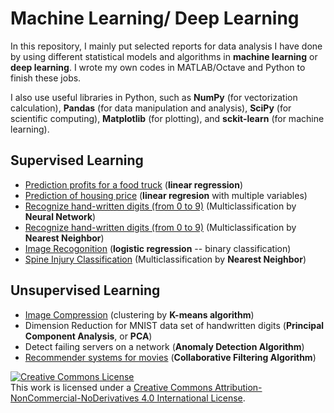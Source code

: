 # Machine Learning/ Deep Learning #

In this repository, I mainly put selected reports for data analysis I have done by using different statistical models and algorithms in **machine learning** or **deep learning**. I wrote my own codes in MATLAB/Octave and Python to finish these jobs.

I also use useful libraries in Python, such as **NumPy** (for vectorization calculation), **Pandas** (for data manipulation and analysis), **SciPy** (for scientific computing), **Matplotlib** (for plotting), and **sckit-learn** (for machine learning). 

## Supervised Learning ##
- [Prediction profits for a food truck](https://github.com/hsuanhao/Machine_Learning/blob/master/prediction_profits_food_truck.ipynb) (**linear regression**)
- [Prediction of housing price](https://github.com/hsuanhao/Machine_Learning/blob/master/prediction_housing_price.ipynb) (**linear regresion** with multiple variables)
- [Recognize hand-written digits (from 0 to 9)](https://github.com/hsuanhao/Machine_Learning/blob/master/Hand-Written_Digits_Recognition.ipynb) (Multiclassification by **Neural Network**)
- [Recognize hand-written digits (from 0 to 9)](https://github.com/hsuanhao/Machine_Learning/blob/master/Nearest_neighbor_MNIST.ipynb) (Multiclassification by **Nearest Neighbor**)
- [Image Recogonition](https://github.com/hsuanhao/Machine_Learning/blob/master/Image_Recognition.ipynb) (**logistic regression** -- binary classification)
- [Spine Injury Classification](https://github.com/hsuanhao/Machine_Learning/blob/master/Spine_Injury_Classification.ipynb) (Multiclassification by **Nearest Neighbor**)

## Unsupervised Learning ##
- [Image Compression](https://github.com/hsuanhao/Machine_Learning/blob/master/Image_Compression.ipynb) (clustering by **K-means algorithm**)
- Dimension Reduction for MNIST data set of handwritten digits (**Principal Component Analysis**, or **PCA**)
- Detect failing servers on a network (**Anomaly Detection Algorithm**)
- [Recommender systems for movies](https://github.com/hsuanhao/Machine_Learning/blob/master/Recommender_Systerms_for_Movies.ipynb) (**Collaborative Filtering Algorithm**)

<a rel="license" href="http://creativecommons.org/licenses/by-nc-nd/4.0/"><img alt="Creative Commons License" style="border-width:0" src="https://i.creativecommons.org/l/by-nc-nd/4.0/88x31.png" /></a><br />This work is licensed under a <a rel="license" href="http://creativecommons.org/licenses/by-nc-nd/4.0/">Creative Commons Attribution-NonCommercial-NoDerivatives 4.0 International License</a>.
